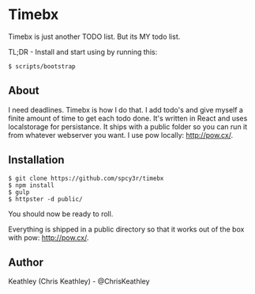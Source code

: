 # Timebx

Timebx is just another TODO list.  But its MY todo list.

TL;DR - Install and start using by running this:

    $ scripts/bootstrap

## About

I need deadlines.  Timebx is how I do that.  I add todo's and give myself a finite amount of time to get each todo done.  It's written in React and uses localstorage for persistance.  It ships with a public folder so you can run it from whatever webserver you want.  I use pow locally: http://pow.cx/.

## Installation

    $ git clone https://github.com/spcy3r/timebx
    $ npm install
    $ gulp
    $ httpster -d public/

You should now be ready to roll.

Everything is shipped in a public directory so that it works out of the box with pow: http://pow.cx/.

## Author

Keathley (Chris Keathley) - @ChrisKeathley

